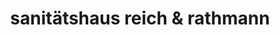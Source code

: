 ---
title: "sanitätshaus reich & rathmann"
url: /rostock/sanitaetshaus-reich-und-rathmann/
shop: Sanitätshaus
---